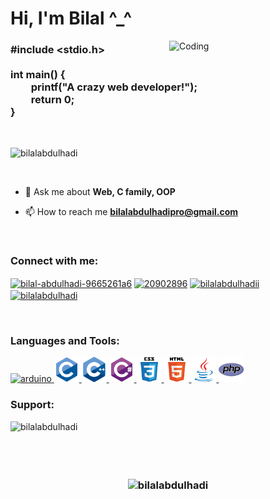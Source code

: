 <h1 align="left">Hi, I'm Bilal ^_^</h1>
<img align="right" alt="Coding" width="250" src="https://media.tenor.com/_DOBjnGspYAAAAAC/code-coding.gif">
<h3 align="left">#include 	&#60;stdio.h&#62;<br><br>int main() {<br>&emsp;&emsp;printf("A crazy web developer!");<br>&emsp;&emsp;return 0;<br>}</h3>

<br>
<p align="left"> <img src="https://komarev.com/ghpvc/?username=bilalabdulhadi&label=Profile%20views&color=EAB98C&style=flat" alt="bilalabdulhadi" /> </p>
<br>

- 💬 Ask me about **Web, C family, OOP**

- 📫 How to reach me **bilalabdulhadipro@gmail.com**

<br>
<h3 align="left">Connect with me:</h3>
<p align="left">
<a href="https://linkedin.com/in/bilal-abdulhadi-9665261a6" target="blank"><img align="center" src="https://raw.githubusercontent.com/rahuldkjain/github-profile-readme-generator/master/src/images/icons/Social/linked-in-alt.svg" alt="bilal-abdulhadi-9665261a6" height="30" width="40" /></a>
<a href="https://stackoverflow.com/users/20902896" target="blank"><img align="center" src="https://raw.githubusercontent.com/rahuldkjain/github-profile-readme-generator/master/src/images/icons/Social/stack-overflow.svg" alt="20902896" height="30" width="40" /></a>
<a href="https://instagram.com/bilalabdulhadii" target="blank"><img align="center" src="https://raw.githubusercontent.com/rahuldkjain/github-profile-readme-generator/master/src/images/icons/Social/instagram.svg" alt="bilalabdulhadii" height="30" width="40" /></a>
<a href="https://www.leetcode.com/bilalabdulhadi" target="blank"><img align="center" src="https://raw.githubusercontent.com/rahuldkjain/github-profile-readme-generator/master/src/images/icons/Social/leet-code.svg" alt="bilalabdulhadi" height="30" width="40" /></a>
</p>

<br>
<h3 align="left">Languages and Tools:</h3>
<p align="left"> <a href="https://www.arduino.cc/" target="_blank" rel="noreferrer"> <img src="https://cdn.worldvectorlogo.com/logos/arduino-1.svg" alt="arduino" width="40" height="40"/> </a> <a href="https://www.cprogramming.com/" target="_blank" rel="noreferrer"> <img src="https://raw.githubusercontent.com/devicons/devicon/master/icons/c/c-original.svg" alt="c" width="40" height="40"/> </a> <a href="https://www.w3schools.com/cpp/" target="_blank" rel="noreferrer"> <img src="https://raw.githubusercontent.com/devicons/devicon/master/icons/cplusplus/cplusplus-original.svg" alt="cplusplus" width="40" height="40"/> </a> <a href="https://www.w3schools.com/cs/" target="_blank" rel="noreferrer"> <img src="https://raw.githubusercontent.com/devicons/devicon/master/icons/csharp/csharp-original.svg" alt="csharp" width="40" height="40"/> </a> <a href="https://www.w3schools.com/css/" target="_blank" rel="noreferrer"> <img src="https://raw.githubusercontent.com/devicons/devicon/master/icons/css3/css3-original-wordmark.svg" alt="css3" width="40" height="40"/> </a> <a href="https://www.w3.org/html/" target="_blank" rel="noreferrer"> <img src="https://raw.githubusercontent.com/devicons/devicon/master/icons/html5/html5-original-wordmark.svg" alt="html5" width="40" height="40"/> </a> <a href="https://www.java.com" target="_blank" rel="noreferrer"> <img src="https://raw.githubusercontent.com/devicons/devicon/master/icons/java/java-original.svg" alt="java" width="40" height="40"/> </a> <a href="https://www.php.net" target="_blank" rel="noreferrer"> <img src="https://raw.githubusercontent.com/devicons/devicon/master/icons/php/php-original.svg" alt="php" width="40" height="40"/> </a> </p>

<h3 align="left">Support:</h3>
<p><a href="https://www.buymeacoffee.com/bilalabdulhadi"> <img align="left" src="https://cdn.buymeacoffee.com/buttons/v2/default-yellow.png" height="50" width="210" alt="bilalabdulhadi" /></a></p><br><br><br><br>

<h3 align="center">

<p><img align="center" src="https://github-readme-streak-stats.herokuapp.com/?user=bilalabdulhadi&" alt="bilalabdulhadi" /></p>

</h3>
